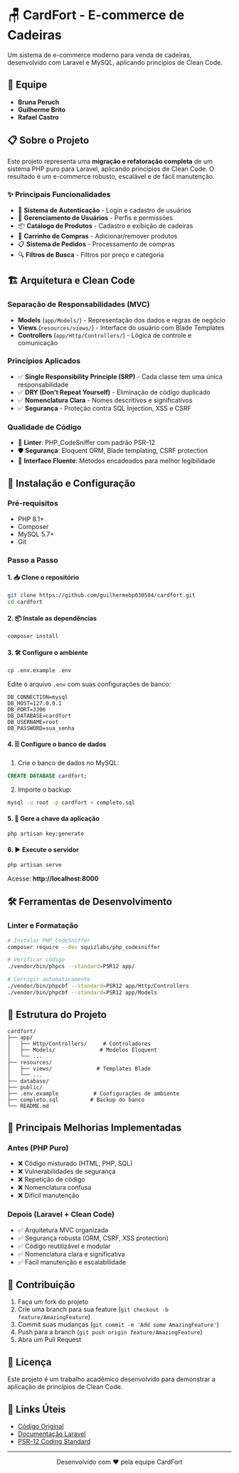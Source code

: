# 🪑 CardFort - E-commerce de Cadeiras

Um sistema de e-commerce moderno para venda de cadeiras, desenvolvido com Laravel e MySQL, aplicando princípios de Clean Code.

## 👥 Equipe

- **Bruna Peruch**
- **Guilherme Brito** 
- **Rafael Castro**

## 📋 Sobre o Projeto

Este projeto representa uma **migração e refatoração completa** de um sistema PHP puro para Laravel, aplicando princípios de Clean Code. O resultado é um e-commerce robusto, escalável e de fácil manutenção.

### ✨ Principais Funcionalidades

- 🔐 **Sistema de Autenticação** - Login e cadastro de usuários
- 👤 **Gerenciamento de Usuários** - Perfis e permissões
- 📦 **Catálogo de Produtos** - Cadastro e exibição de cadeiras
- 🛒 **Carrinho de Compras** - Adicionar/remover produtos
- 📋 **Sistema de Pedidos** - Processamento de compras
- 🔍 **Filtros de Busca** - Filtros por preço e categoria

## 🏗️ Arquitetura e Clean Code

### Separação de Responsabilidades (MVC)
- **Models** (`app/Models/`) - Representação dos dados e regras de negócio
- **Views** (`resources/views/`) - Interface do usuário com Blade Templates  
- **Controllers** (`app/Http/Controllers/`) - Lógica de controle e comunicação

### Princípios Aplicados
- ✅ **Single Responsibility Principle (SRP)** - Cada classe tem uma única responsabilidade
- ✅ **DRY (Don't Repeat Yourself)** - Eliminação de código duplicado
- ✅ **Nomenclatura Clara** - Nomes descritivos e significativos
- ✅ **Segurança** - Proteção contra SQL Injection, XSS e CSRF

### Qualidade de Código
- 🔧 **Linter**: PHP_CodeSniffer com padrão PSR-12
- 🛡️ **Segurança**: Eloquent ORM, Blade templating, CSRF protection
- 🔄 **Interface Fluente**: Métodos encadeados para melhor legibilidade

## 🚀 Instalação e Configuração

### Pré-requisitos
- PHP 8.1+
- Composer
- MySQL 5.7+
- Git

### Passo a Passo

#### 1. 📥 Clone o repositório
```bash
git clone https://github.com/guilhermebp030504/cardfort.git
cd cardfort
```

#### 2. 📦 Instale as dependências
```bash
composer install
```

#### 3. 🛠️ Configure o ambiente
```bash
cp .env.example .env
```

Edite o arquivo `.env` com suas configurações de banco:
```env
DB_CONNECTION=mysql
DB_HOST=127.0.0.1
DB_PORT=3306
DB_DATABASE=cardfort
DB_USERNAME=root
DB_PASSWORD=sua_senha
```

#### 4. 🗄️ Configure o banco de dados
1. Crie o banco de dados no MySQL:
```sql
CREATE DATABASE cardfort;
```

2. Importe o backup:
```bash
mysql -u root -p cardfort < completo.sql
```

#### 5. 🔑 Gere a chave da aplicação
```bash
php artisan key:generate
```

#### 6. ▶️ Execute o servidor
```bash
php artisan serve
```

Acesse: **http://localhost:8000**

## 🛠️ Ferramentas de Desenvolvimento

### Linter e Formatação
```bash
# Instalar PHP_CodeSniffer
composer require --dev squizlabs/php_codesniffer

# Verificar código
./vendor/bin/phpcs --standard=PSR12 app/

# Corrigir automaticamente
./vendor/bin/phpcbf --standard=PSR12 app/Http/Controllers
./vendor/bin/phpcbf --standard=PSR12 app/Models
```

## 📁 Estrutura do Projeto

```
cardfort/
├── app/
│   ├── Http/Controllers/     # Controladores
│   ├── Models/              # Modelos Eloquent
│   └── ...
├── resources/
│   ├── views/              # Templates Blade
│   └── ...
├── database/
├── public/
├── .env.example           # Configurações de ambiente
├── completo.sql          # Backup do banco
└── README.md
```

## 🔧 Principais Melhorias Implementadas

### Antes (PHP Puro)
- ❌ Código misturado (HTML, PHP, SQL)
- ❌ Vulnerabilidades de segurança
- ❌ Repetição de código
- ❌ Nomenclatura confusa
- ❌ Difícil manutenção

### Depois (Laravel + Clean Code)
- ✅ Arquitetura MVC organizada
- ✅ Segurança robusta (ORM, CSRF, XSS protection)
- ✅ Código reutilizável e modular
- ✅ Nomenclatura clara e significativa
- ✅ Fácil manutenção e escalabilidade

## 🤝 Contribuição

1. Faça um fork do projeto
2. Crie uma branch para sua feature (`git checkout -b feature/AmazingFeature`)
3. Commit suas mudanças (`git commit -m 'Add some AmazingFeature'`)
4. Push para a branch (`git push origin feature/AmazingFeature`)
5. Abra um Pull Request

## 📄 Licença

Este projeto é um trabalho acadêmico desenvolvido para demonstrar a aplicação de princípios de Clean Code.

## 🔗 Links Úteis

- [Código Original](https://github.com/guilhermebp030504/cardfort)
- [Documentação Laravel](https://laravel.com/docs)
- [PSR-12 Coding Standard](https://www.php-fig.org/psr/psr-12/)

---

<div align="center">
  Desenvolvido com ❤️ pela equipe CardFort
</div>